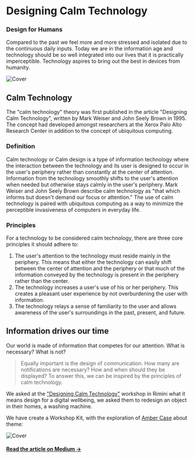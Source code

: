 # Designing Calm Technology
### Design for Humans

Compared to the past we feel more and more stressed and isolated due to the continuous daily inputs. Today we are in the information age and technology should be so well integrated into our lives that it is practically imperceptible. Technology aspires to bring out the best in devices from humanity.

![Cover](https://cdn-images-1.medium.com/max/2400/1*vhkB72vxyhu3EsNM8Qzf7w.png)

## Calm Technology
The "calm technology" theory was first published in the article "Designing Calm Technology", written by Mark Weiser and John Seely Brown in 1995. The concept had developed amongst researchers at the Xerox Palo Alto Research Center in addition to the concept of ubiquitous computing.


### Definition
Calm technology or Calm design is a type of information technology where the interaction between the technology and its user is designed to occur in the user's periphery rather than constantly at the center of attention. Information from the technology smoothly shifts to the user's attention when needed but otherwise stays calmly in the user's periphery. Mark Weiser and John Seely Brown describe calm technology as "that which informs but doesn't demand our focus or attention."
The use of calm technology is paired with ubiquitous computing as a way to minimize the perceptible invasiveness of computers in everyday life.

### Principles
For a technology to be considered calm technology, there are three core principles it should adhere to:
1. The user's attention to the technology must reside mainly in the periphery. This means that either the technology can easily shift between the center of attention and the periphery or that much of the information conveyed by the technology is present in the periphery rather than the center.
2. The technology increases a user's use of his or her periphery. This creates a pleasant user experience by not overburdening the user with information.
3. The technology relays a sense of familiarity to the user and allows awareness of the user's surroundings in the past, present, and future.

## Information drives our time
Our world is made of information that competes for our attention.
What is necessary? What is not?

> Equally important is the design of communication. How many are notifications are necessary? How and when should they be displayed? To answer this, we can be inspired by the principles of calm technology.

We asked at the ["Designing Calm Technology"](https://www.webmarketingfestival.it/2019/programma/wmf19-workshop-imille1) workshop in Rimini what it means design for a digital wellbeing, we asked them to redesign an object in their homes, a washing machine.

We have create a Workshop Kit, with the exploration of [Amber Case](https://www.caseorganic.com) about theme:

![Cover](https://cdn-images-1.medium.com/max/1600/1*5iFphY0W9BNkKiz82FTd1A.png)

#### [Read the article on Medium →](https://medium.com/redshirts/designing-calm-technology-aa8cc8ded0b4)
